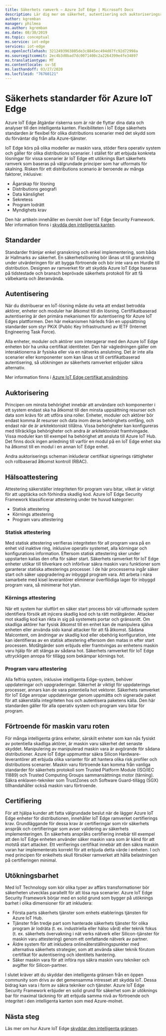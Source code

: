 ```yaml
---
title: Säkerhets ramverk – Azure IoT Edge | Microsoft Docs
description: Lär dig mer om säkerhet, autentisering och auktoriseringsregler som användes för att utveckla Azure IoT Edge och som bör beaktas när du utformar din lösning
author: kgremban
manager: philmea
ms.author: kgremban
ms.date: 08/30/2019
ms.topic: conceptual
ms.service: iot-edge
services: iot-edge
ms.openlocfilehash: 3212493963805de3c8845ec494d87fc92d72998a
ms.sourcegitcommit: 2ec4b3d0bad7dc0071400c2a2264399e4fe34897
ms.translationtype: MT
ms.contentlocale: sv-SE
ms.lasthandoff: 03/27/2020
ms.locfileid: "76760121"
---
```

# <a name="security-standards-for-azure-iot-edge"></a>Säkerhets standarder för Azure IoT Edge

Azure IoT Edge åtgärdar riskerna som är när de flyttar dina data och analyser till den intelligenta kanten. Flexibiliteten i IoT Edge säkerhets standarden är flexibel för olika distributions scenarier med det skydd som du förväntar dig från alla Azure-tjänster.

IoT Edge körs på olika modeller av maskin vara, stöder flera operativ system och gäller för olika distributions scenarier. I stället för att erbjuda konkreta lösningar för vissa scenarier är IoT Edge ett utöknings Bart säkerhets ramverk som baseras på välgrundade principer som har utformats för skalning. Risken för ett distributions scenario är beroende av många faktorer, inklusive:

* Ägarskap för lösning
* Distributions geografi
* Data känslighet
* Sekretess
* Program lodrätt
* Myndighets krav

Den här artikeln innehåller en översikt över IoT Edge Security Framework. Mer information finns i [skydda den intelligenta kanten](https://azure.microsoft.com/blog/securing-the-intelligent-edge/).

## <a name="standards"></a>Standarder

Standarder främjar enkel granskning och enkel implementering, som båda är Hallmarks av säkerhet. En säkerhetslösning bör lånas ut till granskning under utvärderingen för att bygga förtroende och bör inte vara en Hurdle till distribution. Designen av ramverket för att skydda Azure IoT Edge baseras på tidstestade och bransch beprövade säkerhets protokoll för att få välbekanta och återanvända.

## <a name="authentication"></a>Autentisering

När du distribuerar en IoT-lösning måste du veta att endast betrodda aktörer, enheter och moduler har åtkomst till din lösning. Certifikatbaserad autentisering är den primära mekanismen för autentisering för Azure IoT Edges plattformen. Den här mekanismen härleds från en uppsättning standarder som styr PKiX (Public Key Infrastructure) av IETF (Internet Engineering Task Force).

Alla enheter, moduler och aktörer som interagerar med den Azure IoT Edge enheten bör ha unika certifikat identiteter. Den här vägledningen gäller om interaktionerna är fysiska eller via en nätverks anslutning. Det är inte alla scenarier eller komponenter som kan lånas ut till certifikatbaserad autentisering, så utökningen av säkerhets ramverket erbjuder säkra alternativ.

Mer information finns i [Azure IoT Edge certifikat användning](iot-edge-certs.md).

## <a name="authorization"></a>Auktorisering

Principen om minsta behörighet innebär att användare och komponenter i ett system endast ska ha åtkomst till den minsta uppsättning resurser och data som krävs för att utföra sina roller. Enheter, moduler och aktörer bör endast komma åt resurser och data inom deras behörighets omfång, och endast när de är arkitektoniskt tillåtna. Vissa behörigheter kan konfigureras med tillräckliga behörigheter och andra är arkitektoniskt framtvingade. Vissa moduler kan till exempel ha behörighet att ansluta till Azure IoT Hub. Det finns dock ingen anledning till varför en modul på en IoT Edge enhet ska ha åtkomst till en modul i en annan IoT Edge enhet.

Andra auktoriserings scheman inkluderar certifikat signerings rättigheter och rollbaserad åtkomst kontroll (RBAC).

## <a name="attestation"></a>Hälsoattestering

Attestering säkerställer integriteten för program varu bitar, vilket är viktigt för att upptäcka och förhindra skadlig kod. Azure IoT Edge Security Framework klassificerar attestering under tre huvud kategorier:

* Statisk attestering
* Körnings attestering
* Program varu attestering

### <a name="static-attestation"></a>Statisk attestering

Med statisk attestering verifieras integriteten för all program vara på en enhet vid inaktive ring, inklusive operativ systemet, alla körningar och konfigurations information. Eftersom statisk attestering sker under uppstarten kallas den ofta för säker start. Säkerhets ramverket för IoT Edge enheter utökar till tillverkare och införlivar säkra maskin varu funktioner som garanterar statiska attesterings processer. I de här processerna ingår säker start och säker uppgradering av inbyggd program vara. Att arbeta i nära samarbete med kisel leverantörer eliminerar överflödiga lager för inbyggd program vara, så minimerar hot ytan.

### <a name="runtime-attestation"></a>Körnings attestering

När ett system har slutfört en säker start process bör väl utformade system identifiera försök att injicera skadlig kod och ta rätt motåtgärder. Attacker mot skadlig kod kan rikta in sig på systemets portar och gränssnitt. Om skadliga aktörer har fysisk åtkomst till en enhet kan de manipulera själva enheten eller använda sido kanal attacker för att få åtkomst. Sådana Malcontent, om ändringar av skadlig kod eller obehörig konfiguration, inte kan identifieras av en statisk attestering eftersom den matas in efter start processen. Motåtgärder som erbjuds eller framtvingas av enhetens maskin varu hjälp för att stänga av sådana hot. Säkerhets ramverket för IoT Edge uttryckligen anropa för tillägg som bekämpar körnings hot.  

### <a name="software-attestation"></a>Program varu attestering

Alla felfria system, inklusive intelligenta Edge-system, behöver uppdateringar och uppgraderingar. Säkerhet är viktigt för uppdaterings processer, annars kan de vara potentiella hot vektorer. Säkerhets ramverket för IoT Edge anropar uppdateringar genom uppmätta och signerade paket för att säkerställa integriteten hos och autentisera paketens källa. Den här standarden gäller för alla operativ system och program varu bitar för program.

## <a name="hardware-root-of-trust"></a>Förtroende för maskin varu roten

För många intelligenta gräns enheter, särskilt enheter som kan nås fysiskt av potentiella skadliga aktörer, är maskin varu säkerhet det senaste skyddet. Manipulering av manipulerad maskin vara är avgörande för sådana distributioner. Azure IoT Edge uppmuntrar säkra Silicon Hardware-leverantörer att erbjuda olika varianter för att hantera olika risk profiler och distributions scenarier. Maskin varu förtroende kan komma från vanliga standarder för säkerhets protokoll som Trusted Platform Module (ISO/IEC 11889) och Trusted Computing Groups sammansättnings motor (tärning). Säkra enklaven-tekniker som TrustZones och Software Guard-tillägg (SGX) tillhandahåller också maskin varu förtroende.

## <a name="certification"></a>Certifiering

För att hjälpa kunder att fatta välgrundade beslut när de lägger Azure IoT Edge enheter för distributionen, innehåller IoT Edge ramverket certifierings krav. Grundläggande för dessa krav är certifieringar som rör säkerhets anspråk och certifieringar som avser validering av säkerhets implementeringen. En säkerhets anspråks certifiering innebär till exempel att den IoT Edge enheten använder säker maskin vara som är känd för att motstå start attacker. Ett verifierings certifikat innebär att den säkra maskin varan har implementerats korrekt för att erbjuda detta värde i enheten. I och med principen för enkelhets skull försöker ramverket att hålla belastningen på certifieringen minimal.

## <a name="extensibility"></a>Utökningsbarhet

Med IoT Technology som kör olika typer av affärs transformationer bör säkerheten utvecklas parallellt för att lösa nya scenarier. Azure IoT Edge Security Framework börjar med en solid grund som bygger på utöknings barhet i olika dimensioner för att inkludera:

* Första parts säkerhets tjänster som enhets etablerings tjänsten för Azure IoT Hub.
* Tjänster från tredje part som hanterade säkerhets tjänster för olika program är lodräta (t. ex. industriella eller hälso vård) eller teknik fokus (t. ex. säkerhets övervakning i nät verks nätverk eller Silicon-tjänster för maskin varu attestering) genom ett omfattande nätverk av partner.
* Äldre system för att inkludera onlineåterställningspunkter med alternativa säkerhets strategier, som att använda säker teknik förutom certifikat för autentisering och identitets hantering.
* Säker maskin vara för att införa nya säkra maskin varu tekniker och avgifter för Silicon-partner.

I slutet kräver att du skyddar den intelligenta gränsen från en öppen community som drivs av det gemensamma intresset att skydda IoT. Dessa bidrag kan vara i form av säkra tekniker och tjänster. Azure IoT Edge Security Framework erbjuder en solid grund för säkerhet som är utöknings bar för maximal täckning för att erbjuda samma nivå av förtroende och integritet i den intelligenta kanten som med Azure-molnet.  

## <a name="next-steps"></a>Nästa steg

Läs mer om hur Azure IoT Edge [skyddar den intelligenta gränsen](https://azure.microsoft.com/blog/securing-the-intelligent-edge/).
